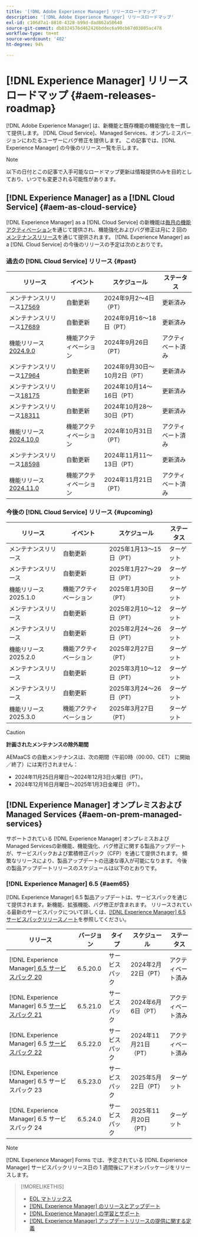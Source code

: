 ```yaml
---
title: '[!DNL Adobe Experience Manager] リリースロードマップ'
description: '[!DNL Adobe Experience Manager] リリースロードマップ'
exl-id: c106d7a1-8810-4328-b99d-dad862a50640
source-git-commit: db8324576d462426bddec6a90cb67d03805ac478
workflow-type: tm+mt
source-wordcount: '482'
ht-degree: 94%

---
```



# [!DNL Experience Manager] リリースロードマップ {#aem-releases-roadmap}

[!DNL Adobe Experience Manager] は、新機能と既存機能の機能強化を一貫して提供します。 [!DNL Cloud Service]、Managed Services、オンプレミスバージョンにわたるユーザーにバグ修正を提供します。 この記事では、[!DNL Experience Manager] の今後のリリース一覧を示します。

>[!NOTE]
>
>以下の日付とこの記事で入手可能なロードマップ更新は情報提供のみを目的としており、いつでも変更される可能性があります。

## [!DNL Experience Manager] as a [!DNL Cloud Service] {#aem-as-cloud-service}

[!DNL Experience Manager] as a [!DNL Cloud Service] の新機能は[毎月の機能アクティベーション](https://experienceleague.adobe.com/ja/docs/experience-manager-cloud-service/content/release-notes/release-notes/release-notes-current)を通じて提供され、機能強化およびバグ修正は月に 2 回の[メンテナンスリリース](https://experienceleague.adobe.com/ja/docs/experience-manager-cloud-service/content/release-notes/maintenance/latest)を通じて提供されます。
[!DNL Experience Manager] as a [!DNL Cloud Service] の今後のリリースの予定は次のとおりです。

### 過去の [!DNL Cloud Service] リリース {#past}

| リリース | イベント | スケジュール | ステータス |
|---|---|---|---|
| メンテナンスリリース[17569](https://experienceleague.adobe.com/ja/docs/experience-manager-cloud-service/content/release-notes/maintenance/2024/2024-9-0#release-17569) | 自動更新 | 2024年9月2～4日（PT） | 更新済み |
| メンテナンスリリース[17689](https://experienceleague.adobe.com/ja/docs/experience-manager-cloud-service/content/release-notes/maintenance/2024/2024-9-0#release-17689) | 自動更新 | 2024年9月16～18日（PT） | 更新済み |
| 機能リリース [2024.9.0](https://experienceleague.adobe.com/ja/docs/experience-manager-cloud-service/content/release-notes/release-notes/2024/release-notes-2024-9-0) | 機能アクティベーション | 2024年9月26日（PT） | アクティベート済み |
| メンテナンスリリース[17964](https://experienceleague.adobe.com/ja/docs/experience-manager-cloud-service/content/release-notes/maintenance/2024/2024-10-0#release-17964) | 自動更新 | 2024年9月30日～10月2日（PT） | 更新済み |
| メンテナンスリリース[18175](https://experienceleague.adobe.com/ja/docs/experience-manager-cloud-service/content/release-notes/maintenance/2024/2024-10-0#release-18175) | 自動更新 | 2024年10月14～16日（PT） | 更新済み |
| メンテナンスリリース[18311](https://experienceleague.adobe.com/ja/docs/experience-manager-cloud-service/content/release-notes/maintenance/2024/2024-10-0#18311) | 自動更新 | 2024年10月28～30日（PT） | 更新済み |
| 機能リリース [2024.10.0](https://experienceleague.adobe.com/ja/docs/experience-manager-cloud-service/content/release-notes/release-notes/2024/release-notes-2024-10-0) | 機能アクティベーション | 2024年10月31日（PT） | アクティベート済み |
| メンテナンスリリース[18598](https://experienceleague.adobe.com/ja/docs/experience-manager-cloud-service/content/release-notes/maintenance/latest) | 自動更新 | 2024年11月11～13日（PT） | 更新済み |
| 機能リリース [2024.11.0](https://experienceleague.adobe.com/ja/docs/experience-manager-cloud-service/content/release-notes/release-notes/release-notes-current) | 機能アクティベーション | 2024年11月21日（PT） | アクティベート済み |

### 今後の [!DNL Cloud Service] リリース {#upcoming}

| リリース | イベント | スケジュール | ステータス |
|---|---|---|---|
| メンテナンスリリース | 自動更新 | 2025年1月13～15日（PT） | ターゲット |
| メンテナンスリリース | 自動更新 | 2025年1月27～29日（PT） | ターゲット |
| 機能リリース 2025.1.0 | 機能アクティベーション | 2025年1月30日（PT） | ターゲット |
| メンテナンスリリース | 自動更新 | 2025年2月10～12日（PT） | ターゲット |
| メンテナンスリリース | 自動更新 | 2025年2月24～26日（PT） | ターゲット |
| 機能リリース 2025.2.0 | 機能アクティベーション | 2025年2月27日（PT） | ターゲット |
| メンテナンスリリース | 自動更新 | 2025年3月10～12日（PT） | ターゲット |
| メンテナンスリリース | 自動更新 | 2025年3月24～26日（PT） | ターゲット |
| 機能リリース 2025.3.0 | 機能アクティベーション | 2025年3月27日（PT） | ターゲット |

>[!CAUTION]
>
>**計画されたメンテナンスの除外期間**
>
> AEMaaCS の自動メンテナンスは、次の期間（午前0時（00:00、CET） に開始／終了）には実行されません：
>
>* 2024年11月25日月曜日～2024年12月3日火曜日（PT）。
>* 2024年12月16日月曜日～2025年1月3日金曜日（PT）。

## [!DNL Experience Manager] オンプレミスおよび Managed Services {#aem-on-prem-managed-services}

サポートされている [!DNL Experience Manager] オンプレミスおよびManaged Servicesの新機能、機能強化、バグ修正に関する製品アップデートが、サービスパックおよび累積修正パック（CFP）を通じて提供されます。 頻繁なリリースにより、製品アップデートの迅速な導入が可能になります。 今後の製品アップデートリリースのスケジュールは以下のとおりです。

### [!DNL Experience Manager] 6.5 {#aem65}

[!DNL Experience Manager] 6.5 製品アップデートは、サービスパックを通じて提供されます。新機能、拡張機能、バグ修正が含まれます。 リリースされている最新のサービスパックについて詳しくは、[[!DNL Experience Manager] 6.5 サービスパックリリースノート](https://experienceleague.adobe.com/ja/docs/experience-manager-65/content/release-notes/release-notes)を参照してください。

| リリース | バージョン | タイプ | スケジュール | ステータス |
|---|---|---|---|---|
| [!DNL Experience Manager][ 6.5 サービスパック 20](https://experienceleague.adobe.com/ja/docs/experience-manager-65/content/release-notes/service-pack/6-5-20) | 6.5.20.0 | サービスパック | 2024年2月22日（PT） | アクティベート済み |
| [!DNL Experience Manager] 6.5 [サービスパック 21](https://experienceleague.adobe.com/ja/docs/experience-manager-65/content/release-notes/service-pack/6-5-21) | 6.5.21.0 | サービスパック | 2024年6月6日（PT） | アクティベート済み |
| [!DNL Experience Manager] 6.5 [サービスパック 22](https://experienceleague.adobe.com/ja/docs/experience-manager-65/content/release-notes/release-notes) | 6.5.22.0 | サービスパック | 2024年11月21日（PT） | アクティベート済み |
| [!DNL Experience Manager] 6.5 サービスパック 23 | 6.5.23.0 | サービスパック | 2025年5月22日（PT） | ターゲット |
| [!DNL Experience Manager] 6.5 サービスパック 24 | 6.5.24.0 | サービスパック | 2025年11月20日（PT） | ターゲット |

>[!NOTE]
>
>[!DNL Experience Manager] Forms では、予定されている [!DNL Experience Manager] サービスパックリリース日の 1 週間後にアドオンパッケージをリリースします。

>[!MORELIKETHIS]
>
>* [EOL マトリックス](https://helpx.adobe.com/jp/support/programs/eol-matrix.html)
>* [[!DNL Experience Manager] のリリースとアップデート](https://experienceleague.adobe.com/ja/docs/experience-manager-release-information/aem-release-updates/aem-releases-updates)
>* [[!DNL Experience Manager]  の学習とサポート](https://experienceleague.adobe.com/ja/docs/experience-manager-cloud-service)
>* [[!DNL Experience Manager] アップデートリリースの提供に関する定義](/help/using/update-release-vehicle-definitions.md)
